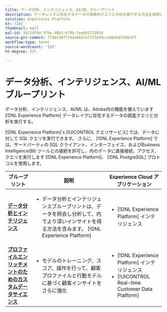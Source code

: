 ```yaml
---
title: データ分析、インテリジェンス、AI/ML ブループリント
description: データレイクに存在するデータの探索的クエリと分析を実行する方法を説明します。
solution: Experience Platform
kt: 7207
thumbnail: null
exl-id: 3b22dfdd-3fbe-40b3-b798-1ee983723039
source-git-commit: 7f3bc307f74aa88a7a73f3e50cc48bd16f58b37f
workflow-type: tm+mt
source-wordcount: '152'
ht-degree: 22%

---
```


# データ分析、インテリジェンス、AI/ML ブループリント

データ分析、インテリジェンス、AI/ML は、Adobe内の機能を備えています [!DNL Experience Platform] データレイクに存在するデータの調査クエリと分析を実行する。

[!DNL Experience Platform]&#39;s [!UICONTROL クエリサービス] では、データに対して SQL クエリを実行できます。 さらに、 [!DNL Experience Platform] では、サードパーティの SQL クライアント、インターフェイス、およびBusiness Intelligence(BI) ツールとの接続を許可し、内のデータに直接接続、アクセス、クエリを実行します [!DNL Experience Platform]、 [!DNL PostgreSQL] プロトコルを使用します。

| ブループリント | 説明 | Experience Cloud アプリケーション |
|---|---|---|
| **[データ分析とインテリジェンス](analysis.md)** | <ul><li>データ分析とインテリジェンスブループリントは、データを照会し分析して、内でより深いインサイトを得る方法を含みます。 [!DNL Experience Platform]</ul></li> | <ul><li> [!DNL Experience Platform] インテリジェンス</ul></li> |
| **[プロファイルエンリッチメントのためのカスタムデータサイエンス](data-science.md)** | <ul><li>モデルのトレーニング、スコア、操作を行って、顧客プロファイルと行動モデルに基づく顧客インサイトをさらに強化</li></ul> | <ul><li>[!DNL Experience Platform] インテリジェンス</li><li> [!UICONTROL Real-time Customer Data Platform]</li></ul> |
